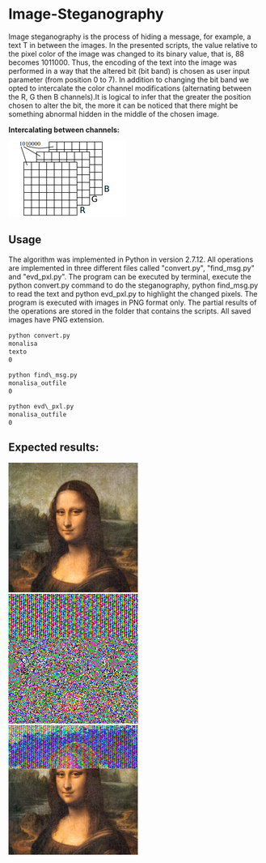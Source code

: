 # Image-Steganography

Image steganography is the process of hiding a message, for example, a text T in between the images. In the presented scripts, the value relative to the pixel color of the image was changed to its binary value, that is, 88 becomes 1011000. Thus, the encoding of the text into the image was performed in a way that the altered bit (bit band) is chosen as user input parameter (from position 0 to 7). In addition to changing the bit band we opted to intercalate the color channel modifications (alternating between the R, G then B channels).It is logical to infer that the greater the position chosen to alter the bit, the more it can be noticed that there might be something abnormal hidden in the middle of the chosen image.

**Intercalating between channels:**

![concept](rgb.png)

## Usage

The algorithm was implemented in Python in version 2.7.12. All operations are implemented in three different files called "convert.py", "find_msg.py" and "evd_pxl.py". The program can be executed by terminal, execute the python convert.py command to do the steganography, python find_msg.py to read the text and python evd_pxl.py to highlight the changed pixels. The program is executed with images in PNG format only. The partial results of the operations are stored in the folder that contains the scripts. All saved images have PNG extension.

```
python convert.py
monalisa
texto
0
```

```
python find\_msg.py
monalisa_outfile
0
```

```
python evd\_pxl.py
monalisa_outfile
0
```
## Expected results:

![out0](monalisa_outfile.png)  ![out1](monalisa_outfile_pixel_distribution.png)  ![out2](monalisa_outfile_7.png)


